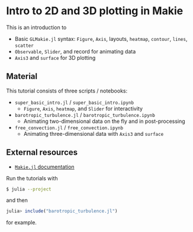 # Intro to 2D and 3D plotting in Makie

This is an introduction to

* Basic `GLMakie.jl` syntax: `Figure`, `Axis`, layouts, `heatmap`, `contour`, `lines`, `scatter`
* `Observable`, `Slider`, and record for animating data
* `Axis3` and `surface` for 3D plotting

## Material

This tutorial consists of three scripts / notebooks:

* `super_basic_intro.jl` / `super_basic_intro.ipynb`
    - `Figure`, `Axis`, `heatmap`, and `Slider` for interactivity
* `barotropic_turbulence.jl` / `barotropic_turbulence.ipynb`
    - Animating two-dimensional data on the fly and in post-processing
* `free_convection.jl` / `free_convection.ipynb`
    - Animating three-dimensional data with `Axis3` and `surface`

## External resources

* [`Makie.jl` documentation](https://makie.juliaplots.org/stable/)

Run the tutorials with

```bash
$ julia --project
```

and then

```julia
julia> include("barotropic_turbulence.jl")
```

for example.
